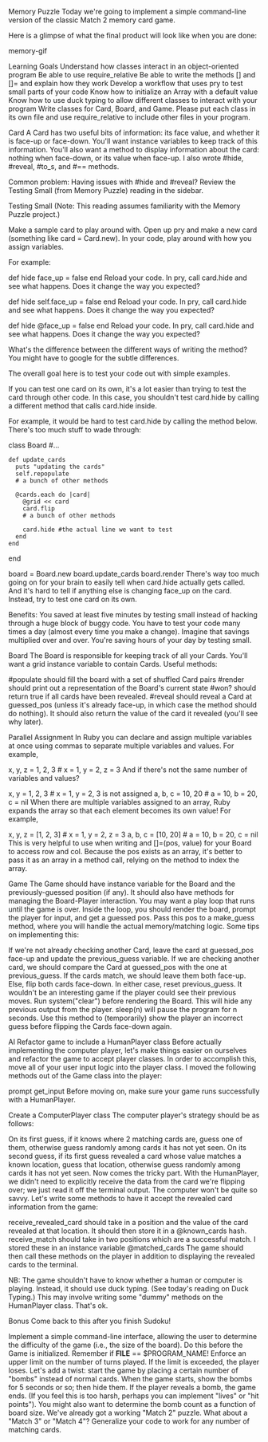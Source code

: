 Memory Puzzle
Today we're going to implement a simple command-line version of the classic Match 2 memory card game.

Here is a glimpse of what the final product will look like when you are done:

memory-gif

Learning Goals
Understand how classes interact in an object-oriented program
Be able to use require_relative
Be able to write the methods [] and []= and explain how they work
Develop a workflow that uses pry to test small parts of your code
Know how to initialize an Array with a default value
Know how to use duck typing to allow different classes to interact with your program
Write classes for Card, Board, and Game. Please put each class in its own file and use require_relative to include other files in your program.

Card
A Card has two useful bits of information: its face value, and whether it is face-up or face-down. You'll want instance variables to keep track of this information. You'll also want a method to display information about the card: nothing when face-down, or its value when face-up. I also wrote #hide, #reveal, #to_s, and #== methods.

Common problem: Having issues with #hide and #reveal? Review the Testing Small (from Memory Puzzle) reading in the sidebar.

Testing Small
(Note: This reading assumes familiarity with the Memory Puzzle project.)

Make a sample card to play around with. Open up pry and make a new card (something like card = Card.new). In your code, play around with how you assign variables.

For example:

  def hide
    face_up = false
  end
Reload your code. In pry, call card.hide and see what happens. Does it change the way you expected?

  def hide
    self.face_up = false
  end
Reload your code. In pry, call card.hide and see what happens. Does it change the way you expected?

  def hide
    @face_up = false
  end
Reload your code. In pry, call card.hide and see what happens. Does it change the way you expected?

What's the difference between the different ways of writing the method? You might have to google for the subtle differences.

The overall goal here is to test your code out with simple examples.

If you can test one card on its own, it's a lot easier than trying to test the card through other code. In this case, you shouldn't test card.hide by calling a different method that calls card.hide inside.

For example, it would be hard to test card.hide by calling the method below. There's too much stuff to wade through:

  class Board
    #...

    def update_cards
      puts "updating the cards"
      self.repopulate
      # a bunch of other methods

      @cards.each do |card|
        @grid << card
        card.flip
        # a bunch of other methods

        card.hide #the actual line we want to test
      end
    end

  end

  board = Board.new
  board.update_cards
  board.render
There's way too much going on for your brain to easily tell when card.hide actually gets called. And it's hard to tell if anything else is changing face_up on the card. Instead, try to test one card on its own.

Benefits: You saved at least five minutes by testing small instead of hacking through a huge block of buggy code. You have to test your code many times a day (almost every time you make a change). Imagine that savings multiplied over and over. You're saving hours of your day by testing small.

Board
The Board is responsible for keeping track of all your Cards. You'll want a grid instance variable to contain Cards. Useful methods:

#populate should fill the board with a set of shuffled Card pairs
#render should print out a representation of the Board's current state
#won? should return true if all cards have been revealed.
#reveal should reveal a Card at guessed_pos (unless it's already face-up, in which case the method should do nothing). It should also return the value of the card it revealed (you'll see why later).

Parallel Assignment
In Ruby you can declare and assign multiple variables at once using commas to separate multiple variables and values. For example,

x, y, z = 1, 2, 3 # x = 1, y = 2, z = 3
And if there's not the same number of variables and values?

x, y = 1, 2, 3 # x = 1, y = 2, 3 is not assigned
a, b, c = 10, 20 # a = 10, b = 20, c = nil
When there are multiple variables assigned to an array, Ruby expands the array so that each element becomes its own value! For example,

x, y, z = [1, 2, 3] # x = 1, y = 2, z = 3
a, b, c = [10, 20] # a = 10, b = 20, c = nil
This is very helpful to use when writing [](pos) and []=(pos, value) for your Board to access row and col. Because the pos exists as an array, it's better to pass it as an array in a method call, relying on the method to index the array.

Game
The Game should have instance variable for the Board and the previously-guessed position (if any). It should also have methods for managing the Board-Player interaction. You may want a play loop that runs until the game is over. Inside the loop, you should render the board, prompt the player for input, and get a guessed pos. Pass this pos to a make_guess method, where you will handle the actual memory/matching logic. Some tips on implementing this:

If we're not already checking another Card, leave the card at guessed_pos face-up and update the previous_guess variable.
If we are checking another card, we should compare the Card at guessed_pos with the one at previous_guess.
If the cards match, we should leave them both face-up.
Else, flip both cards face-down.
In either case, reset previous_guess.
It wouldn't be an interesting game if the player could see their previous moves. Run system("clear") before rendering the Board. This will hide any previous output from the player. sleep(n) will pause the program for n seconds. Use this method to (temporarily) show the player an incorrect guess before flipping the Cards face-down again.

AI
Refactor game to include a HumanPlayer class
Before actually implementing the computer player, let's make things easier on ourselves and refactor the game to accept player classes. In order to accomplish this, move all of your user input logic into the player class. I moved the following methods out of the Game class into the player:

prompt
get_input
Before moving on, make sure your game runs successfully with a HumanPlayer.

Create a ComputerPlayer class
The computer player's strategy should be as follows:

On its first guess, if it knows where 2 matching cards are, guess one of them, otherwise guess randomly among cards it has not yet seen.
On its second guess, if its first guess revealed a card whose value matches a known location, guess that location, otherwise guess randomly among cards it has not yet seen.
Now comes the tricky part. With the HumanPlayer, we didn't need to explicitly receive the data from the card we're flipping over; we just read it off the terminal output. The computer won't be quite so savvy. Let's write some methods to have it accept the revealed card information from the game:

receive_revealed_card should take in a position and the value of the card revealed at that location. It should then store it in a @known_cards hash.
receive_match should take in two positions which are a successful match. I stored these in an instance variable @matched_cards
The game should then call these methods on the player in addition to displaying the revealed cards to the terminal.

NB: The game shouldn't have to know whether a human or computer is playing. Instead, it should use duck typing. (See today's reading on Duck Typing.) This may involve writing some "dummy" methods on the HumanPlayer class. That's ok.

Bonus
Come back to this after you finish Sudoku!

Implement a simple command-line interface, allowing the user to determine the difficulty of the game (i.e., the size of the board). Do this before the Game is initialized. Remember if __FILE__ == $PROGRAM_NAME!
Enforce an upper limit on the number of turns played. If the limit is exceeded, the player loses.
Let's add a twist: start the game by placing a certain number of "bombs" instead of normal cards. When the game starts, show the bombs for 5 seconds or so; then hide them. If the player reveals a bomb, the game ends. (If you feel this is too harsh, perhaps you can implement "lives" or "hit points"). You might also want to determine the bomb count as a function of board size.
We've already got a working "Match 2" puzzle. What about a "Match 3" or "Match 4"? Generalize your code to work for any number of matching cards.